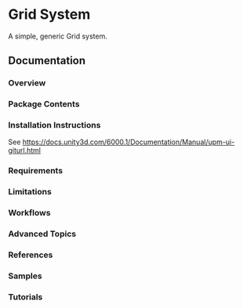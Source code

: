 # Grid System

A simple, generic Grid system.

## Documentation

### Overview

### Package Contents

### Installation Instructions

See https://docs.unity3d.com/6000.1/Documentation/Manual/upm-ui-giturl.html

### Requirements

### Limitations

### Workflows

### Advanced Topics

### References

### Samples

### Tutorials
